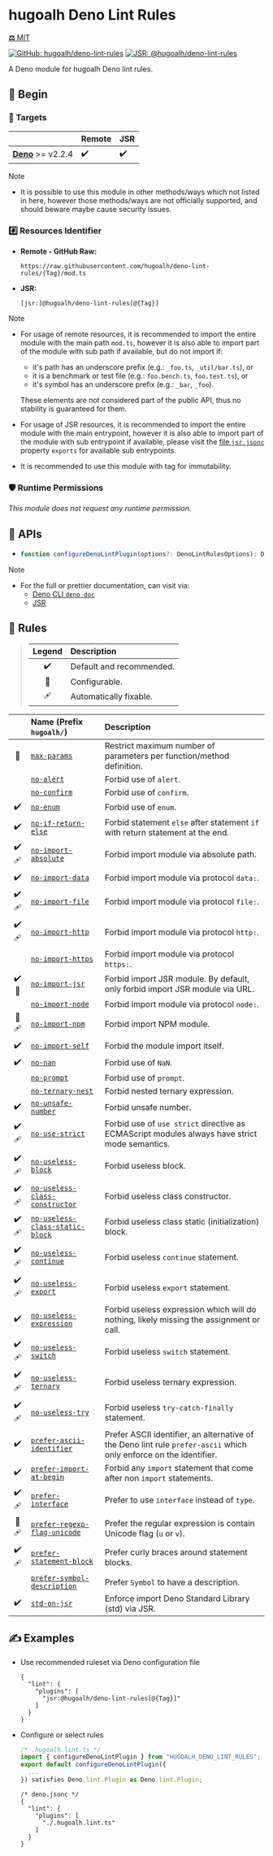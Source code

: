 # hugoalh Deno Lint Rules

[**⚖️** MIT](./LICENSE.md)

[![GitHub: hugoalh/deno-lint-rules](https://img.shields.io/github/v/release/hugoalh/deno-lint-rules?label=hugoalh/deno-lint-rules&labelColor=181717&logo=github&logoColor=ffffff&sort=semver&style=flat "GitHub: hugoalh/deno-lint-rules")](https://github.com/hugoalh/deno-lint-rules)
[![JSR: @hugoalh/deno-lint-rules](https://img.shields.io/jsr/v/@hugoalh/deno-lint-rules?label=@hugoalh/deno-lint-rules&labelColor=F7DF1E&logo=jsr&logoColor=000000&style=flat "JSR: @hugoalh/deno-lint-rules")](https://jsr.io/@hugoalh/deno-lint-rules)

A Deno module for hugoalh Deno lint rules.

## 🔰 Begin

### 🎯 Targets

|  | **Remote** | **JSR** |
|:--|:--|:--|
| **[Deno](https://deno.land/)** >= v2.2.4 | ✔️ | ✔️ |

> [!NOTE]
> - It is possible to use this module in other methods/ways which not listed in here, however those methods/ways are not officially supported, and should beware maybe cause security issues.

### #️⃣ Resources Identifier

- **Remote - GitHub Raw:**
  ```
  https://raw.githubusercontent.com/hugoalh/deno-lint-rules/{Tag}/mod.ts
  ```
- **JSR:**
  ```
  [jsr:]@hugoalh/deno-lint-rules[@{Tag}]
  ```

> [!NOTE]
> - For usage of remote resources, it is recommended to import the entire module with the main path `mod.ts`, however it is also able to import part of the module with sub path if available, but do not import if:
>
>   - it's path has an underscore prefix (e.g.: `_foo.ts`, `_util/bar.ts`), or
>   - it is a benchmark or test file (e.g.: `foo.bench.ts`, `foo.test.ts`), or
>   - it's symbol has an underscore prefix (e.g.: `_bar`, `_foo`).
>
>   These elements are not considered part of the public API, thus no stability is guaranteed for them.
> - For usage of JSR resources, it is recommended to import the entire module with the main entrypoint, however it is also able to import part of the module with sub entrypoint if available, please visit the [file `jsr.jsonc`](./jsr.jsonc) property `exports` for available sub entrypoints.
> - It is recommended to use this module with tag for immutability.

### 🛡️ Runtime Permissions

*This module does not request any runtime permission.*

## 🧩 APIs

- ```ts
  function configureDenoLintPlugin(options?: DenoLintRulesOptions): Deno.lint.Plugin;
  ```

> [!NOTE]
> - For the full or prettier documentation, can visit via:
>   - [Deno CLI `deno doc`](https://docs.deno.com/runtime/reference/cli/documentation_generator/)
>   - [JSR](https://jsr.io/@hugoalh/deno-lint-rules)

## 🧩 Rules

> | **Legend** | **Description** |
> |:-:|:--|
> | ✔️ | Default and recommended. |
> | 🔧 | Configurable. |
> | 🩹 | Automatically fixable. |

|  | **Name (Prefix `hugoalh/`)** | **Description** |
|:-:|:--|:--|
| 🔧 | [`max-params`](https://github.com/hugoalh/deno-lint-rules/tree/main/docs/rules/max-params.md) | Restrict maximum number of parameters per function/method definition. |
|  | [`no-alert`](https://github.com/hugoalh/deno-lint-rules/tree/main/docs/rules/no-alert.md) | Forbid use of `alert`. |
|  | [`no-confirm`](https://github.com/hugoalh/deno-lint-rules/tree/main/docs/rules/no-confirm.md) | Forbid use of `confirm`. |
| ✔️ | [`no-enum`](https://github.com/hugoalh/deno-lint-rules/tree/main/docs/rules/no-enum.md) | Forbid use of `enum`. |
| ✔️ | [`no-if-return-else`](https://github.com/hugoalh/deno-lint-rules/tree/main/docs/rules/no-if-return-else.md) | Forbid statement `else` after statement `if` with return statement at the end. |
| ✔️🩹 | [`no-import-absolute`](https://github.com/hugoalh/deno-lint-rules/tree/main/docs/rules/no-import-absolute.md) | Forbid import module via absolute path. |
| ✔️ | [`no-import-data`](https://github.com/hugoalh/deno-lint-rules/tree/main/docs/rules/no-import-data.md) | Forbid import module via protocol `data:`. |
| ✔️🩹 | [`no-import-file`](https://github.com/hugoalh/deno-lint-rules/tree/main/docs/rules/no-import-file.md) | Forbid import module via protocol `file:`. |
| ✔️🩹 | [`no-import-http`](https://github.com/hugoalh/deno-lint-rules/tree/main/docs/rules/no-import-http.md) | Forbid import module via protocol `http:`. |
|  | [`no-import-https`](https://github.com/hugoalh/deno-lint-rules/tree/main/docs/rules/no-import-https.md) | Forbid import module via protocol `https:`. |
| ✔️🔧 | [`no-import-jsr`](https://github.com/hugoalh/deno-lint-rules/tree/main/docs/rules/no-import-jsr.md) | Forbid import JSR module. By default, only forbid import JSR module via URL. |
|  | [`no-import-node`](https://github.com/hugoalh/deno-lint-rules/tree/main/docs/rules/no-import-node.md) | Forbid import module via protocol `node:`. |
| 🔧🩹 | [`no-import-npm`](https://github.com/hugoalh/deno-lint-rules/tree/main/docs/rules/no-import-npm.md) | Forbid import NPM module. |
| ✔️ | [`no-import-self`](https://github.com/hugoalh/deno-lint-rules/tree/main/docs/rules/no-import-self.md) | Forbid the module import itself. |
| ✔️ | [`no-nan`](https://github.com/hugoalh/deno-lint-rules/tree/main/docs/rules/no-nan.md) | Forbid use of `NaN`. |
|  | [`no-prompt`](https://github.com/hugoalh/deno-lint-rules/tree/main/docs/rules/no-prompt.md) | Forbid use of `prompt`. |
|  | [`no-ternary-nest`](https://github.com/hugoalh/deno-lint-rules/tree/main/docs/rules/no-ternary-nest.md) | Forbid nested ternary expression. |
| ✔️ | [`no-unsafe-number`](https://github.com/hugoalh/deno-lint-rules/tree/main/docs/rules/no-unsafe-number.md) | Forbid unsafe number. |
| ✔️🩹 | [`no-use-strict`](https://github.com/hugoalh/deno-lint-rules/tree/main/docs/rules/no-use-strict.md) | Forbid use of `use strict` directive as ECMAScript modules always have strict mode semantics. |
| ✔️🩹 | [`no-useless-block`](https://github.com/hugoalh/deno-lint-rules/tree/main/docs/rules/no-useless-block.md) | Forbid useless block. |
| ✔️🩹 | [`no-useless-class-constructor`](https://github.com/hugoalh/deno-lint-rules/tree/main/docs/rules/no-useless-class-constructor.md) | Forbid useless class constructor. |
| ✔️🩹 | [`no-useless-class-static-block`](https://github.com/hugoalh/deno-lint-rules/tree/main/docs/rules/no-useless-class-static-block.md) | Forbid useless class static (initialization) block. |
| ✔️🩹 | [`no-useless-continue`](https://github.com/hugoalh/deno-lint-rules/tree/main/docs/rules/no-useless-continue.md) | Forbid useless `continue` statement. |
| ✔️🩹 | [`no-useless-export`](https://github.com/hugoalh/deno-lint-rules/tree/main/docs/rules/no-useless-export.md) | Forbid useless `export` statement. |
| ✔️ | [`no-useless-expression`](https://github.com/hugoalh/deno-lint-rules/tree/main/docs/rules/no-useless-expression.md) | Forbid useless expression which will do nothing, likely missing the assignment or call. |
| ✔️🩹 | [`no-useless-switch`](https://github.com/hugoalh/deno-lint-rules/tree/main/docs/rules/no-useless-switch.md) | Forbid useless `switch` statement. |
| ✔️🩹 | [`no-useless-ternary`](https://github.com/hugoalh/deno-lint-rules/tree/main/docs/rules/no-useless-ternary.md) | Forbid useless ternary expression. |
| ✔️🩹 | [`no-useless-try`](https://github.com/hugoalh/deno-lint-rules/tree/main/docs/rules/no-useless-try.md) | Forbid useless `try-catch-finally` statement. |
| ✔️ | [`prefer-ascii-identifier`](https://github.com/hugoalh/deno-lint-rules/tree/main/docs/rules/prefer-ascii-identifier.md) | Prefer ASCII identifier, an alternative of the Deno lint rule `prefer-ascii` which only enforce on the identifier. |
| ✔️ | [`prefer-import-at-begin`](https://github.com/hugoalh/deno-lint-rules/tree/main/docs/rules/prefer-import-at-begin.md) | Forbid any `import` statement that come after non `import` statements. |
| ✔️🩹 | [`prefer-interface`](https://github.com/hugoalh/deno-lint-rules/tree/main/docs/rules/prefer-interface.md) | Prefer to use `interface` instead of `type`. |
| 🔧🩹 | [`prefer-regexp-flag-unicode`](https://github.com/hugoalh/deno-lint-rules/tree/main/docs/rules/prefer-regexp-flag-unicode.md) | Prefer the regular expression is contain Unicode flag (`u` or `v`). |
| ✔️🩹 | [`prefer-statement-block`](https://github.com/hugoalh/deno-lint-rules/tree/main/docs/rules/prefer-statement-block.md) | Prefer curly braces around statement blocks. |
|  | [`prefer-symbol-description`](https://github.com/hugoalh/deno-lint-rules/tree/main/docs/rules/prefer-symbol-description.md) | Prefer `Symbol` to have a description. |
| ✔️ | [`std-on-jsr`](https://github.com/hugoalh/deno-lint-rules/tree/main/docs/rules/std-on-jsr.md) | Enforce import Deno Standard Library (std) via JSR. |

## ✍️ Examples

- Use recommended ruleset via Deno configuration file
  ```jsonc
  {
    "lint": {
      "plugins": [
        "jsr:@hugoalh/deno-lint-rules[@{Tag}]"
      ]
    }
  }
  ```
- Configure or select rules
  ```ts
  /* .hugoalh.lint.ts */
  import { configureDenoLintPlugin } from "HUGOALH_DENO_LINT_RULES";
  export default configureDenoLintPlugin({
    ...
  }) satisfies Deno.lint.Plugin as Deno.lint.Plugin;
  ```
  ```jsonc
  /* deno.jsonc */
  {
    "lint": {
      "plugins": [
        "./.hugoalh.lint.ts"
      ]
    }
  }
  ```
